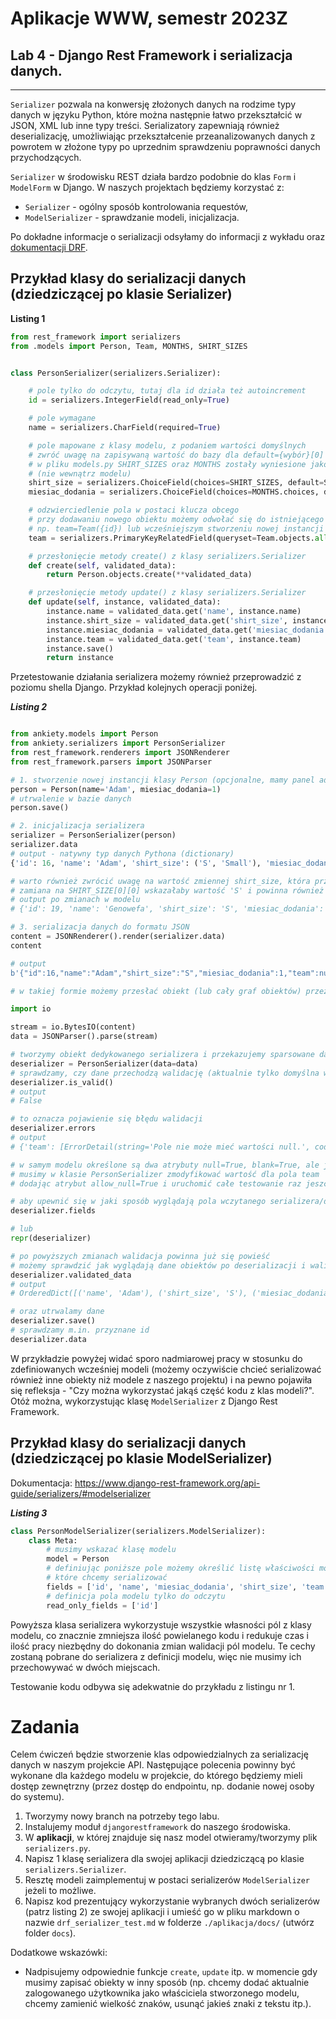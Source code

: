 # Aplikacje WWW, semestr 2023Z

## Lab 4 - Django Rest Framework i serializacja danych.
---


`Serializer` pozwala na konwersję złożonych danych na rodzime typy danych w języku Python, które można następnie łatwo przekształcić w JSON, XML lub inne typy treści. Serializatory zapewniają również deserializację, umożliwiając przekształcenie przeanalizowanych danych z powrotem w złożone typy po uprzednim sprawdzeniu poprawności danych przychodzących.

`Serializer` w środowisku REST działa bardzo podobnie do klas `Form` i `ModelForm` w Django. W naszych projektach będziemy korzystać z:

- `Serializer` - ogólny sposób kontrolowania requestów,
- `ModelSerializer` - sprawdzanie modeli, inicjalizacja.

Po dokładne informacje o serializacji odsyłamy do informacji z wykładu oraz [dokumentacji DRF](https://www.django-rest-framework.org/api-guide/serializers/).

## Przykład klasy do serializacji danych (dziedziczącej po klasie Serializer)

**__Listing 1__**
```python
from rest_framework import serializers
from .models import Person, Team, MONTHS, SHIRT_SIZES


class PersonSerializer(serializers.Serializer):

    # pole tylko do odczytu, tutaj dla id działa też autoincrement
    id = serializers.IntegerField(read_only=True)

    # pole wymagane
    name = serializers.CharField(required=True)

    # pole mapowane z klasy modelu, z podaniem wartości domyślnych
    # zwróć uwagę na zapisywaną wartość do bazy dla default={wybór}[0] oraz default={wybór}[0][0]
    # w pliku models.py SHIRT_SIZES oraz MONTHS zostały wyniesione jako stałe do poziomu zmiennych skryptu
    # (nie wewnątrz modelu)
    shirt_size = serializers.ChoiceField(choices=SHIRT_SIZES, default=SHIRT_SIZES[0][0])
    miesiac_dodania = serializers.ChoiceField(choices=MONTHS.choices, default=MONTHS.choices[0][0])

    # odzwierciedlenie pola w postaci klucza obcego
    # przy dodawaniu nowego obiektu możemy odwołać się do istniejącego poprzez inicjalizację nowego obiektu
    # np. team=Team({id}) lub wcześniejszym stworzeniu nowej instancji tej klasy
    team = serializers.PrimaryKeyRelatedField(queryset=Team.objects.all())

    # przesłonięcie metody create() z klasy serializers.Serializer
    def create(self, validated_data):
        return Person.objects.create(**validated_data)

    # przesłonięcie metody update() z klasy serializers.Serializer
    def update(self, instance, validated_data):
        instance.name = validated_data.get('name', instance.name)
        instance.shirt_size = validated_data.get('shirt_size', instance.shirt_size)
        instance.miesiac_dodania = validated_data.get('miesiac_dodania', instance.miesiac_dodania)
        instance.team = validated_data.get('team', instance.team)
        instance.save()
        return instance
```

Przetestowanie działania serializera możemy również przeprowadzić z poziomu shella Django. Przykład kolejnych operacji poniżej.

_**Listing 2**_
```python

from ankiety.models import Person
from ankiety.serializers import PersonSerializer
from rest_framework.renderers import JSONRenderer
from rest_framework.parsers import JSONParser

# 1. stworzenie nowej instancji klasy Person (opcjonalne, mamy panel admin do tego również)
person = Person(name='Adam', miesiac_dodania=1)
# utrwalenie w bazie danych
person.save()

# 2. inicjalizacja serializera
serializer = PersonSerializer(person)
serializer.data
# output - natywny typ danych Pythona (dictionary)
{'id': 16, 'name': 'Adam', 'shirt_size': ('S', 'Small'), 'miesiac_dodania': 1, 'team': None}

# warto również zwrócić uwagę na wartość zmiennej shirt_size, która przyjęła wartość jako krotkę (która została zamieniona na typ str), gdyż w modelu został domyślny wybór określony jako SHIRT_SIZE[0] co jest pierwszą krotką dla tej kolekcji o wartości ('S', 'Small')
# zamiana na SHIRT_SIZE[0][0] wskazałaby wartość 'S' i powinna również działać poprawnie dla modelu Person
# output po zmianach w modelu
# {'id': 19, 'name': 'Genowefa', 'shirt_size': 'S', 'miesiac_dodania': 1, 'team': None}

# 3. serializacja danych do formatu JSON
content = JSONRenderer().render(serializer.data)
content

# output
b'{"id":16,"name":"Adam","shirt_size":"S","miesiac_dodania":1,"team":null}'

# w takiej formie możemy przesłać obiekt (lub cały graf obiektów) przez sieć i po "drugiej stronie" dokonać deserializacji odtwarzając graf i stan obiektów

import io

stream = io.BytesIO(content)
data = JSONParser().parse(stream)

# tworzymy obiekt dedykowanego serializera i przekazujemy sparsowane dane
deserializer = PersonSerializer(data=data)
# sprawdzamy, czy dane przechodzą walidację (aktualnie tylko domyślna walidacja, dedykowana zostanie przedstawiona na kolejnych zajęciach)
deserializer.is_valid()
# output
# False

# to oznacza pojawienie się błędu walidacji
deserializer.errors
# output
# {'team': [ErrorDetail(string='Pole nie może mieć wartości null.', code='null')]}

# w samym modelu określone są dwa atrybuty null=True, blank=True, ale jak widać serializer nie bierze tego pod uwagę
# musimy w klasie PersonSerializer zmodyfikować wartość dla pola team
# dodając atrybut allow_null=True i uruchomić całe testowanie raz jeszcze

# aby upewnić się w jaki sposób wyglądają pola wczytanego serializera/deserializera, możemy wywołać zmienną deserializer.fields, aby wyświetlić te dane
deserializer.fields

# lub
repr(deserializer)

# po powyższych zmianach walidacja powinna już się powieść
# możemy sprawdzić jak wyglądają dane obiektów po deserializacji i walidacji
deserializer.validated_data
# output
# OrderedDict([('name', 'Adam'), ('shirt_size', 'S'), ('miesiac_dodania', 1), ('team', None)])

# oraz utrwalamy dane
deserializer.save()
# sprawdzamy m.in. przyznane id
deserializer.data
```


W przykładzie powyżej widać sporo nadmiarowej pracy w stosunku do zdefiniowanych wcześniej modeli (możemy oczywiście chcieć serializować również inne obiekty niż modele z naszego projektu) i na pewno pojawiła się refleksja  - "Czy można wykorzystać jakąś część kodu z klas modeli?". Otóż można, wykorzystując klasę `ModelSerializer` z Django Rest Framework.


## Przykład klasy do serializacji danych (dziedziczącej po klasie ModelSerializer)

Dokumentacja: https://www.django-rest-framework.org/api-guide/serializers/#modelserializer

_**Listing 3**_
```python
class PersonModelSerializer(serializers.ModelSerializer):
    class Meta:
        # musimy wskazać klasę modelu
        model = Person
        # definiując poniższe pole możemy określić listę właściwości modelu,
        # które chcemy serializować
        fields = ['id', 'name', 'miesiac_dodania', 'shirt_size', 'team']
        # definicja pola modelu tylko do odczytu
        read_only_fields = ['id']
```

Powyższa klasa serializera wykorzystuje wszystkie własności pól z klasy modelu, co znacznie zmniejsza ilość powielanego kodu i redukuje czas i ilość pracy niezbędny do dokonania zmian walidacji pól modelu. Te cechy zostaną pobrane do serializera z definicji modelu, więc nie musimy ich przechowywać w dwóch miejscach.

Testowanie kodu odbywa się adekwatnie do przykładu z listingu nr 1.


# Zadania

Celem ćwiczeń będzie stworzenie klas odpowiedzialnych za serializację danych w naszym projekcie API. Następujące polecenia powinny być wykonane dla każdego modelu w projekcie, do którego będziemy mieli dostęp zewnętrzny (przez dostęp do endpointu, np. dodanie nowej osoby do systemu).


1. Tworzymy nowy branch na potrzeby tego labu.
2. Instalujemy moduł `djangorestframework` do naszego środowiska.
3. W **aplikacji**, w której znajduje się nasz model otwieramy/tworzymy plik `serializers.py`.
4. Napisz 1 klasę serializera dla swojej aplikacji dziedziczącą po klasie `serializers.Serializer`.
5. Resztę modeli zaimplementuj w postaci serializerów `ModelSerializer` jeżeli to możliwe.
6. Napisz kod prezentujący wykorzystanie wybranych dwóch serializerów (patrz listing 2) ze swojej aplikacji i umieść go w pliku markdown o nazwie `drf_serializer_test.md` w folderze `./aplikacja/docs/` (utwórz folder `docs`).

Dodatkowe wskazówki:

* Nadpisujemy odpowiednie funkcje `create`, `update` itp. w momencie gdy musimy zapisać obiekty w inny sposób (np. chcemy dodać aktualnie zalogowanego użytkownika jako właściciela stworzonego modelu, chcemy zamienić wielkość znaków, usunąć jakieś znaki z tekstu itp.).
